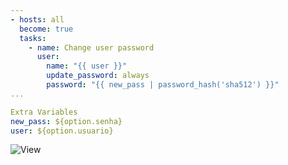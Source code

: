 
```yaml
---
- hosts: all
  become: true
  tasks:
    - name: Change user password
      user:
        name: "{{ user }}"
        update_password: always
        password: "{{ new_pass | password_hash('sha512') }}"
...        

Extra Variables
new_pass: ${option.senha}
user: ${option.usuario}
```

![View](https://i.ibb.co/nDTTHBW/rundeck-change-pass.png)

